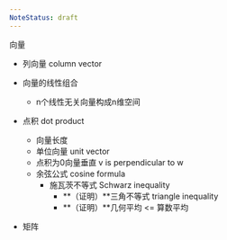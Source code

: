 ```yaml
---
NoteStatus: draft
---
```


向量

- 列向量 column vector
- 向量的线性组合
  - n个线性无关向量构成n维空间
- 点积 dot product
  - 向量长度
  - 单位向量 unit vector
  - 点积为0向量垂直 v is perpendicular to w
  - 余弦公式 cosine formula
    - 施瓦茨不等式 Schwarz inequality
      - **（证明）**三角不等式 triangle inequality
      - **（证明）**几何平均 <= 算数平均

- 矩阵
